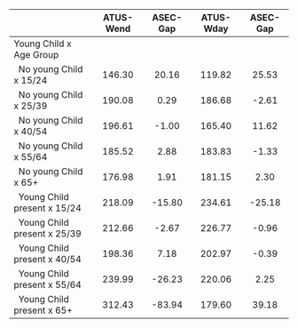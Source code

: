 
|                      |    ATUS-Wend |     ASEC-Gap |    ATUS-Wday |     ASEC-Gap |
| -------------------- | :----------: | :----------: | :----------: | :----------: |
| Young Child x Age Group |              |              |              |              |
| &nbsp;&nbsp;No young Child x 15/24 |       146.30 |        20.16 |       119.82 |        25.53 |
| &nbsp;&nbsp;No young Child x 25/39 |       190.08 |         0.29 |       186.68 |        -2.61 |
| &nbsp;&nbsp;No young Child x 40/54 |       196.61 |        -1.00 |       165.40 |        11.62 |
| &nbsp;&nbsp;No young Child x 55/64 |       185.52 |         2.88 |       183.83 |        -1.33 |
| &nbsp;&nbsp;No young Child x 65+ |       176.98 |         1.91 |       181.15 |         2.30 |
| &nbsp;&nbsp;Young Child present x 15/24 |       218.09 |       -15.80 |       234.61 |       -25.18 |
| &nbsp;&nbsp;Young Child present x 25/39 |       212.66 |        -2.67 |       226.77 |        -0.96 |
| &nbsp;&nbsp;Young Child present x 40/54 |       198.36 |         7.18 |       202.97 |        -0.39 |
| &nbsp;&nbsp;Young Child present x 55/64 |       239.99 |       -26.23 |       220.06 |         2.25 |
| &nbsp;&nbsp;Young Child present x 65+ |       312.43 |       -83.94 |       179.60 |        39.18 |

